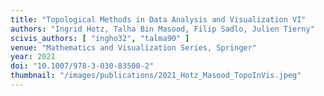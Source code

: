 ```yaml
---
title: "Topological Methods in Data Analysis and Visualization VI"
authors: "Ingrid Hotz, Talha Bin Masood, Filip Sadlo, Julien Tierny"
scivis_authors: [ "ingho32", "talma90" ]
venue: "Mathematics and Visualization Series, Springer"
year: 2021
doi: "10.1007/978-3-030-83500-2"
thumbnail: "/images/publications/2021_Hotz_Masood_TopoInVis.jpeg"
---
```

